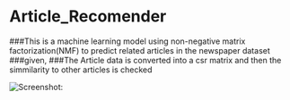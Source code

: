 # Article_Recomender
###This is a machine learning model using non-negative matrix factorization(NMF) to predict related articles in the newspaper dataset ###given,
###The Article data is converted into a csr matrix and then the simmilarity to other articles is checked

![Screenshot:](https://i.ibb.co/phnttBH/Screenshot.png)
